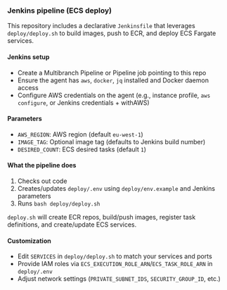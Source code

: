### Jenkins pipeline (ECS deploy)

This repository includes a declarative `Jenkinsfile` that leverages `deploy/deploy.sh` to build images, push to ECR, and deploy ECS Fargate services.

#### Jenkins setup
- Create a Multibranch Pipeline or Pipeline job pointing to this repo
- Ensure the agent has `aws`, `docker`, `jq` installed and Docker daemon access
- Configure AWS credentials on the agent (e.g., instance profile, `aws configure`, or Jenkins credentials + withAWS)

#### Parameters
- `AWS_REGION`: AWS region (default `eu-west-1`)
- `IMAGE_TAG`: Optional image tag (defaults to Jenkins build number)
- `DESIRED_COUNT`: ECS desired tasks (default `1`)

#### What the pipeline does
1. Checks out code
2. Creates/updates `deploy/.env` using `deploy/env.example` and Jenkins parameters
3. Runs `bash deploy/deploy.sh`

`deploy.sh` will create ECR repos, build/push images, register task definitions, and create/update ECS services.

#### Customization
- Edit `SERVICES` in `deploy/deploy.sh` to match your services and ports
- Provide IAM roles via `ECS_EXECUTION_ROLE_ARN`/`ECS_TASK_ROLE_ARN` in `deploy/.env`
- Adjust network settings (`PRIVATE_SUBNET_IDS`, `SECURITY_GROUP_ID`, etc.)


